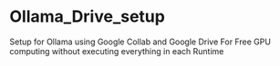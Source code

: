 # Ollama_Drive_setup
Setup for Ollama using Google Collab and Google Drive For Free GPU computing without executing everything in each Runtime

